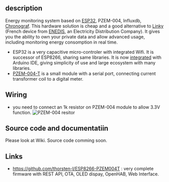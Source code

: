 ## description

Energy monitoring system based on [ESP32](https://esp32.info/), PZEM-004, Influxdb, [Chronograf](https://www.influxdata.com/time-series-platform/chronograf/). This hardware solution is cheap and a good alternative to [Linky](https://fr.wikipedia.org/wiki/Linky) (French device from [ENEDIS](https://fr.wikipedia.org/wiki/Enedis), an Electricity Distribution Company). It gives you the ability to own your private data and allow advanced usage, including monitoring energy consomption in real time.

* ESP32 is a very capacitive micro-controler with integrated Wifi. It is successor of ESP8266, sharing same libraries. It is now [integrated](https://github.com/espressif/arduino-esp32) with Arduino IDE, giving simplicity of use and large ecosystem with many libraries.
* [PZEM-004-T](https://innovatorsguru.com/ac-digital-multifunction-meter-using-pzem-004t/) is a small module with a serial port, connecting current transformer coil to a digital meter.

## Wiring
* you need to connect an 1k resistor on PZEM-004 module to allow 3.3V function. ![PZEM-004 resitor](https://wifi-iot.com/static/content/c39a10d0c7149c3.jpg) 

## Source code and documentatiin

Please look at Wiki. Source code comming soon.

## Links
* https://github.com/thorsten-l/ESP8266-PZEM004T : very complete firmware with REST API, OTA, OLED dispay, OpenHAB, Web Interface.
